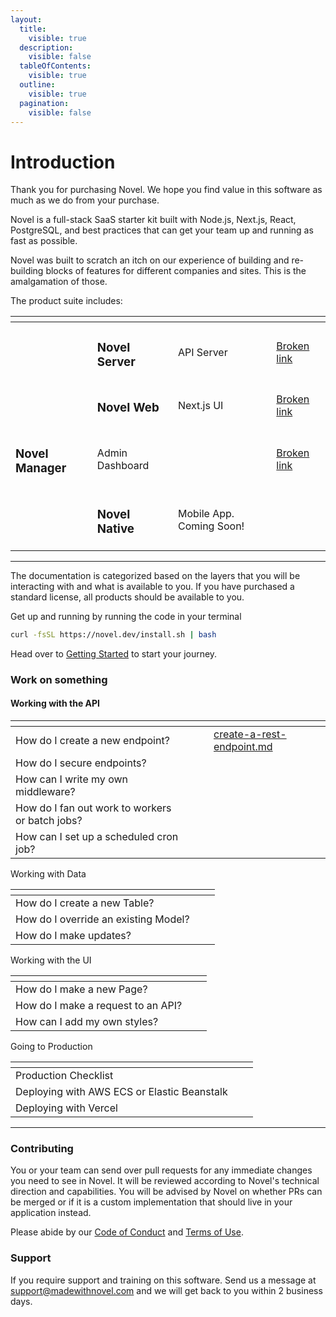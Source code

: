 ```yaml
---
layout:
  title:
    visible: true
  description:
    visible: false
  tableOfContents:
    visible: true
  outline:
    visible: true
  pagination:
    visible: false
---
```


# Introduction

Thank you for purchasing Novel. We hope you find value in this software as much as we do from your purchase.

Novel is a full-stack SaaS starter kit built with Node.js, Next.js, React, PostgreSQL, and best practices that can get your team up and running as fast as possible.

Novel was built to scratch an itch on our experience of building and re-building blocks of features for different companies and sites. This is the amalgamation of those.

The product suite includes:

<table data-view="cards"><thead><tr><th></th><th></th><th></th><th data-hidden data-card-target data-type="content-ref"></th></tr></thead><tbody><tr><td></td><td><h3>Novel Server</h3></td><td>API Server</td><td><a href="broken-reference">Broken link</a></td></tr><tr><td></td><td><h3>Novel Web</h3></td><td>Next.js UI</td><td><a href="broken-reference">Broken link</a></td></tr><tr><td><p></p><h3>Novel Manager</h3></td><td>Admin Dashboard</td><td></td><td><a href="broken-reference">Broken link</a></td></tr><tr><td></td><td><h3>Novel Native</h3></td><td>Mobile App. Coming Soon!</td><td></td></tr></tbody></table>

***

The documentation is categorized based on the layers that you will be interacting with and what is available to you. If you have purchased a standard license, all products should be available to you.

Get up and running by running the code in your terminal

```sh
curl -fsSL https://novel.dev/install.sh | bash
```

Head over to [Getting Started](getting-started.md) to start your journey.

### Work on something

#### Working with the API

<table data-view="cards"><thead><tr><th></th><th></th><th></th><th data-hidden data-card-target data-type="content-ref"></th></tr></thead><tbody><tr><td>How do I create a new endpoint?</td><td></td><td></td><td><a href="guides/create-a-rest-endpoint.md">create-a-rest-endpoint.md</a></td></tr><tr><td>How do I secure endpoints?</td><td></td><td></td><td></td></tr><tr><td>How can I write my own middleware?</td><td></td><td></td><td></td></tr><tr><td>How do I fan out work to workers or batch jobs?</td><td></td><td></td><td></td></tr><tr><td>How can I set up a scheduled cron job?</td><td></td><td></td><td></td></tr></tbody></table>

Working with Data

<table data-view="cards"><thead><tr><th></th><th></th><th></th></tr></thead><tbody><tr><td>How do I create a new Table?</td><td></td><td></td></tr><tr><td>How do I override an existing Model?</td><td></td><td></td></tr><tr><td>How do I make updates?</td><td></td><td></td></tr></tbody></table>

Working with the UI

<table data-view="cards"><thead><tr><th></th><th></th><th></th></tr></thead><tbody><tr><td>How do I make a new Page?</td><td></td><td></td></tr><tr><td>How do I make a request to an API?</td><td></td><td></td></tr><tr><td>How can I add my own styles?</td><td></td><td></td></tr></tbody></table>

Going to Production

<table data-view="cards"><thead><tr><th></th><th></th><th></th></tr></thead><tbody><tr><td>Production Checklist</td><td></td><td></td></tr><tr><td>Deploying with AWS ECS or Elastic Beanstalk</td><td></td><td></td></tr><tr><td>Deploying with Vercel</td><td></td><td></td></tr></tbody></table>

***

### Contributing

You or your team can send over pull requests for any immediate changes you need to see in Novel. It will be reviewed according to Novel's technical direction and capabilities. You will be advised by Novel on whether PRs can be merged or if it is a custom implementation that should live in your application instead.

Please abide by our [Code of Conduct](code-of-conduct.md) and [Terms of Use](terms-of-use.md).

### Support

If you require support and training on this software. Send us a message at support@madewithnovel.com and we will get back to you within 2 business days.

